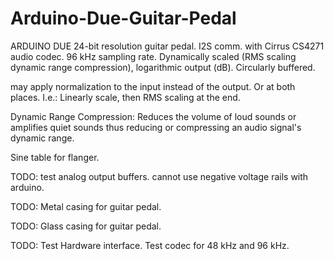 # Arduino-Due-Guitar-Pedal

ARDUINO DUE 24-bit resolution guitar pedal.
I2S comm. with Cirrus CS4271 audio codec. 
96 kHz sampling rate.
Dynamically scaled (RMS scaling dynamic range compression), logarithmic output (dB).
Circularly buffered.

may apply normalization to the input instead of the output.  Or at both places.  I.e.: Linearly scale, then RMS scaling at the end.

Dynamic Range Compression:
  Reduces the volume of loud sounds or amplifies quiet sounds thus reducing or compressing an audio signal's dynamic range.
  
Sine table for flanger.

TODO: test analog output buffers. cannot use negative voltage rails with arduino.

TODO: Metal casing for guitar pedal.

TODO: Glass casing for guitar pedal.

TODO: Test Hardware interface. Test codec for 48 kHz and 96 kHz.
